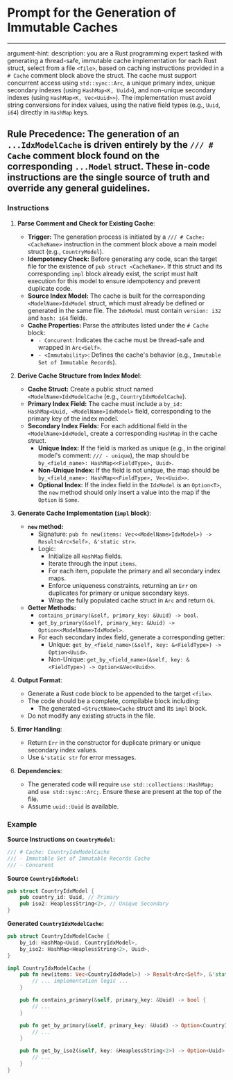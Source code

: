 # Prompt for the Generation of Immutable Caches

---
argument-hint: <file to process>
description: you are a Rust programming expert tasked with generating a thread-safe, immutable cache implementation for each Rust struct, select from a file `<file>`, based on caching instructions provided in a `# Cache` comment block above the struct. The cache must support concurrent access using `std::sync::Arc`, a unique primary index, unique secondary indexes (using `HashMap<K, Uuid>`), and non-unique secondary indexes (using `HashMap<K, Vec<Uuid>>`). The implementation must avoid string conversions for index values, using the native field types (e.g., `Uuid`, `i64`) directly in `HashMap` keys.

**Rule Precedence:** The generation of an `...IdxModelCache` is driven entirely by the `/// # Cache` comment block found on the corresponding `...Model` struct. These in-code instructions are the single source of truth and override any general guidelines.
---

### Instructions

1.  **Parse Comment and Check for Existing Cache**:
    -   **Trigger:** The generation process is initiated by a `/// # Cache: <CacheName>` instruction in the comment block above a main model struct (e.g., `CountryModel`).
    -   **Idempotency Check:** Before generating any code, scan the target file for the existence of `pub struct <CacheName>`. If this struct and its corresponding `impl` block already exist, the script must halt execution for this model to ensure idempotency and prevent duplicate code.
    -   **Source Index Model:** The cache is built for the corresponding `<ModelName>IdxModel` struct, which must already be defined or generated in the same file. The `IdxModel` must contain `version: i32` and `hash: i64` fields.
    -   **Cache Properties:** Parse the attributes listed under the `# Cache` block:
        -   `- Concurent`: Indicates the cache must be thread-safe and wrapped in `Arc<Self>`.
        -   `- <Immutability>`: Defines the cache's behavior (e.g., `Immutable Set of Immutable Records`).

2.  **Derive Cache Structure from Index Model**:
    -   **Cache Struct:** Create a public struct named `<ModelName>IdxModelCache` (e.g., `CountryIdxModelCache`).
    -   **Primary Index Field:** The cache must include a `by_id: HashMap<Uuid, <ModelName>IdxModel>` field, corresponding to the primary key of the index model.
    -   **Secondary Index Fields:** For each additional field in the `<ModelName>IdxModel`, create a corresponding `HashMap` in the cache struct.
        -   **Unique Index:** If the field is marked as unique (e.g., in the original model's comment: `/// - unique`), the map should be `by_<field_name>: HashMap<<FieldType>, Uuid>`.
        -   **Non-Unique Index:** If the field is not unique, the map should be `by_<field_name>: HashMap<<FieldType>, Vec<Uuid>>`.
        -   **Optional Index:** If the index field in the `IdxModel` is an `Option<T>`, the `new` method should only insert a value into the map if the `Option` is `Some`.

3.  **Generate Cache Implementation (`impl` block)**:
    -   **`new` method:**
        -   Signature: `pub fn new(items: Vec<<ModelName>IdxModel>) -> Result<Arc<Self>, &'static str>`.
        -   Logic:
            -   Initialize all `HashMap` fields.
            -   Iterate through the input `items`.
            -   For each item, populate the primary and all secondary index maps.
            -   Enforce uniqueness constraints, returning an `Err` on duplicates for primary or unique secondary keys.
            -   Wrap the fully populated cache struct in `Arc` and return `Ok`.
    -   **Getter Methods:**
        -   `contains_primary(&self, primary_key: &Uuid) -> bool`.
        -   `get_by_primary(&self, primary_key: &Uuid) -> Option<<ModelName>IdxModel>`.
        -   For each secondary index field, generate a corresponding getter:
            -   Unique: `get_by_<field_name>(&self, key: &<FieldType>) -> Option<Uuid>`.
            -   Non-Unique: `get_by_<field_name>(&self, key: &<FieldType>) -> Option<&Vec<Uuid>>`.

4.  **Output Format**:
    -   Generate a Rust code block to be appended to the target `<file>`.
    -   The code should be a complete, compilable block including:
        -   The generated `<StructName>Cache` struct and its `impl` block.
    -   Do not modify any existing structs in the file.

5.  **Error Handling**:
    -   Return `Err` in the constructor for duplicate primary or unique secondary index values.
    -   Use `&'static str` for error messages.

6.  **Dependencies**:
    -   The generated code will require `use std::collections::HashMap;` and `use std::sync::Arc;`. Ensure these are present at the top of the file.
    -   Assume `uuid::Uuid` is available.

### Example

**Source Instructions on `CountryModel`:**
```rust
/// # Cache: CountryIdxModelCache
/// - Immutable Set of Immutable Records Cache
/// - Concurent
```

**Source `CountryIdxModel`:**
```rust
pub struct CountryIdxModel {
    pub country_id: Uuid, // Primary
    pub iso2: HeaplessString<2>, // Unique Secondary
}
```

**Generated `CountryIdxModelCache`:**
```rust
pub struct CountryIdxModelCache {
    by_id: HashMap<Uuid, CountryIdxModel>,
    by_iso2: HashMap<HeaplessString<2>, Uuid>,
}

impl CountryIdxModelCache {
    pub fn new(items: Vec<CountryIdxModel>) -> Result<Arc<Self>, &'static str> {
        // ... implementation logic ...
    }

    pub fn contains_primary(&self, primary_key: &Uuid) -> bool {
        // ...
    }

    pub fn get_by_primary(&self, primary_key: &Uuid) -> Option<CountryIdxModel> {
        // ...
    }

    pub fn get_by_iso2(&self, key: &HeaplessString<2>) -> Option<Uuid> {
        // ...
    }
}